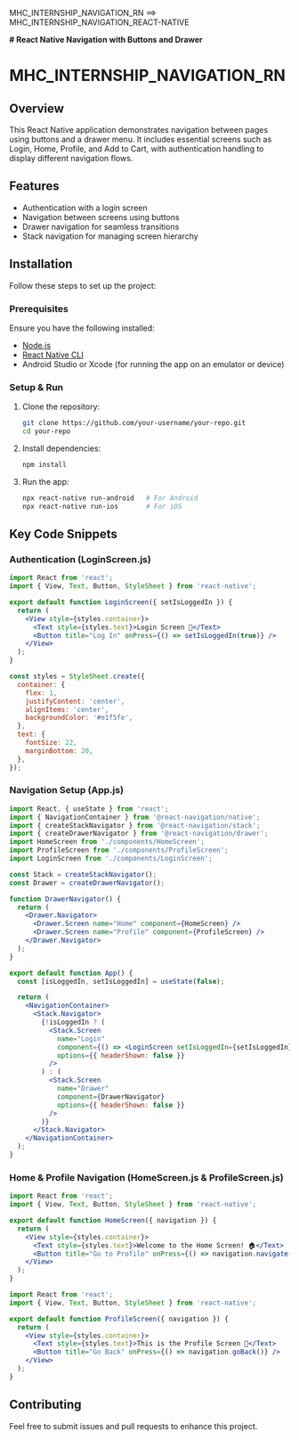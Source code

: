 MHC_INTERNSHIP_NAVIGATION_RN ==> MHC_INTERNSHIP_NAVIGATION_REACT-NATIVE

**# React Native Navigation with Buttons and Drawer**

# MHC_INTERNSHIP_NAVIGATION_RN

## Overview
This React Native application demonstrates navigation between pages using buttons and a drawer menu. It includes essential screens such as Login, Home, Profile, and Add to Cart, with authentication handling to display different navigation flows.

## Features
- Authentication with a login screen
- Navigation between screens using buttons
- Drawer navigation for seamless transitions
- Stack navigation for managing screen hierarchy

## Installation
Follow these steps to set up the project:

### Prerequisites
Ensure you have the following installed:
- [Node.js](https://nodejs.org/)
- [React Native CLI](https://reactnative.dev/docs/environment-setup)
- Android Studio or Xcode (for running the app on an emulator or device)

### Setup & Run
1. Clone the repository:
   ```sh
   git clone https://github.com/your-username/your-repo.git
   cd your-repo
   ```
2. Install dependencies:
   ```sh
   npm install
   ```
3. Run the app:
   ```sh
   npx react-native run-android   # For Android
   npx react-native run-ios       # For iOS
   ```

## Key Code Snippets

### Authentication (LoginScreen.js)
```jsx
import React from 'react';
import { View, Text, Button, StyleSheet } from 'react-native';

export default function LoginScreen({ setIsLoggedIn }) {
  return (
    <View style={styles.container}>
      <Text style={styles.text}>Login Screen 🔐</Text>
      <Button title="Log In" onPress={() => setIsLoggedIn(true)} />
    </View>
  );
}

const styles = StyleSheet.create({
  container: {
    flex: 1,
    justifyContent: 'center',
    alignItems: 'center',
    backgroundColor: '#e1f5fe',
  },
  text: {
    fontSize: 22,
    marginBottom: 20,
  },
});
```

### Navigation Setup (App.js)
```jsx
import React, { useState } from 'react';
import { NavigationContainer } from '@react-navigation/native';
import { createStackNavigator } from '@react-navigation/stack';
import { createDrawerNavigator } from '@react-navigation/drawer';
import HomeScreen from './components/HomeScreen';
import ProfileScreen from './components/ProfileScreen';
import LoginScreen from './components/LoginScreen';

const Stack = createStackNavigator();
const Drawer = createDrawerNavigator();

function DrawerNavigator() {
  return (
    <Drawer.Navigator>
      <Drawer.Screen name="Home" component={HomeScreen} />
      <Drawer.Screen name="Profile" component={ProfileScreen} />
    </Drawer.Navigator>
  );
}

export default function App() {
  const [isLoggedIn, setIsLoggedIn] = useState(false);

  return (
    <NavigationContainer>
      <Stack.Navigator>
        {!isLoggedIn ? (
          <Stack.Screen
            name="Login"
            component={() => <LoginScreen setIsLoggedIn={setIsLoggedIn} />}
            options={{ headerShown: false }}
          />
        ) : (
          <Stack.Screen
            name="Drawer"
            component={DrawerNavigator}
            options={{ headerShown: false }}
          />
        )}
      </Stack.Navigator>
    </NavigationContainer>
  );
}
```

### Home & Profile Navigation (HomeScreen.js & ProfileScreen.js)
```jsx
import React from 'react';
import { View, Text, Button, StyleSheet } from 'react-native';

export default function HomeScreen({ navigation }) {
  return (
    <View style={styles.container}>
      <Text style={styles.text}>Welcome to the Home Screen! 🏠</Text>
      <Button title="Go to Profile" onPress={() => navigation.navigate('Profile')} />
    </View>
  );
}
```

```jsx
import React from 'react';
import { View, Text, Button, StyleSheet } from 'react-native';

export default function ProfileScreen({ navigation }) {
  return (
    <View style={styles.container}>
      <Text style={styles.text}>This is the Profile Screen 👤</Text>
      <Button title="Go Back" onPress={() => navigation.goBack()} />
    </View>
  );
}
```

## Contributing
Feel free to submit issues and pull requests to enhance this project.


